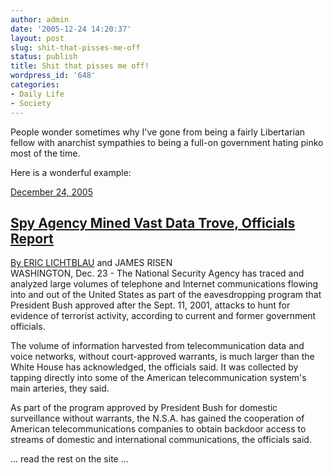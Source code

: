 ```yaml
---
author: admin
date: '2005-12-24 14:20:37'
layout: post
slug: shit-that-pisses-me-off
status: publish
title: Shit that pisses me off!
wordpress_id: '648'
categories:
- Daily Life
- Society
---
```

People wonder sometimes why I've gone from being a fairly Libertarian fellow with anarchist sympathies to being a full-on government hating pinko most of the time.

Here is a wonderful example:

<a href="http://www.nytimes.com/2005/12/24/politics/24spy.html" />

<a href="http://www.nytimes.com/2005/12/24/politics/24spy.html"> </a><a href="http://www.nytimes.com/2005/12/24/politics/24spy.html">  </a>
<div class="timestamp"><a href="http://www.nytimes.com/2005/12/24/politics/24spy.html">December 24, 2005</a></div>
<a href="http://www.nytimes.com/2005/12/24/politics/24spy.html"> </a>
<h2><a href="http://www.nytimes.com/2005/12/24/politics/24spy.html">Spy Agency Mined Vast Data Trove, Officials Report</a></h2>
<a href="http://www.nytimes.com/2005/12/24/politics/24spy.html"> </a>
<div class="byline"><a href="http://www.nytimes.com/2005/12/24/politics/24spy.html">By </a><a title="More Articles by Eric Lichtblau" href="http://query.nytimes.com/search/query?ppds=bylL&v1=ERIC%20LICHTBLAU&fdq=19960101&td=sysdate&sort=newest&ac=ERIC%20LICHTBLAU&inline=nyt-per">ERIC LICHTBLAU</a> and JAMES RISEN</div>
WASHINGTON, Dec. 23 - The National Security Agency has traced and analyzed large volumes of telephone and Internet communications flowing into and out of the United States as part of the eavesdropping program that President Bush approved after the Sept. 11, 2001, attacks to hunt for evidence of terrorist activity, according to current and former government officials.

The volume of information harvested from telecommunication data and voice networks, without court-approved warrants, is much larger than the White House has acknowledged, the officials said. It was collected by tapping directly into some of the American telecommunication system's main arteries, they said.

As part of the program approved by President Bush for domestic surveillance without warrants, the N.S.A. has gained the cooperation of American telecommunications companies to obtain backdoor access to streams of domestic and international communications, the officials said.

... read the rest on the site ...
